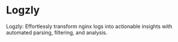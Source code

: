 # Logzly
Logzly: Effortlessly transform nginx logs into actionable insights with automated parsing, filtering, and analysis.
